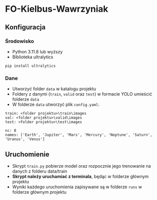 # FO-Kielbus-Wawrzyniak

## Konfiguracja
### Środowisko
- Python 3.11.8 lub wyższy
- Biblioteka ultralytics
```
pip install ultralytics
````

### Dane
- Utworzyć folder `data` w katalogu projektu
- Foldery z danymi (`train`, `valid` oraz `test`) w formacie YOLO umieścić folderze `data`
- W folderze `data` utworzyć plik `config.yaml`:
```
train: <folder projektu>\train\images
val: <folder projektu>\valid\images
test: <folder projektu>\test\images

nc: 8
names: ['Earth', 'Jupiter', 'Mars', 'Mercury', 'Neptune', 'Saturn', 'Uranus', 'Venus']
```

## Uruchomienie
- Skrypt `train.py` pobierze model oraz rozpocznie jego trenowanie na danych z folderu data/train
- **Skrypt należy uruchamiać z terminala**, będąc w folderze głównym projektu
- Wyniki każdego uruchomienia zapisywane są w folderze `runs` w folderze głównym projektu